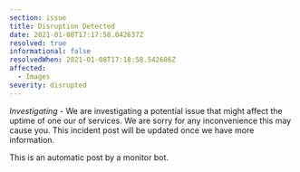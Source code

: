 ```yaml
---
section: issue
title: Disruption Detected
date: 2021-01-08T17:17:58.042637Z
resolved: true
informational: false
resolvedWhen: 2021-01-08T17:18:58.542686Z
affected:
  - Images
severity: disrupted
---
```

*Investigating* - We are investigating a potential issue that might affect the uptime of one our of services. We are sorry for any inconvenience this may cause you. This incident post will be updated once we have more information.

This is an automatic post by a monitor bot.
        